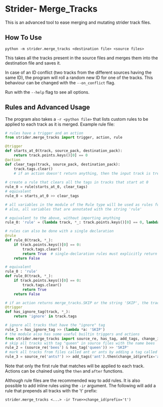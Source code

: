 # Strider- Merge_Tracks

This is an advanced tool to ease merging and mutating strider track files.

## How To Use
`python -m strider.merge_tracks <destination file> <source files>`

This takes all the tracks present in the source files and merges them into the destination file and saves it.

In case of an ID conflict (two tracks from the different sources having the same ID), the program will roll a random new ID for one of the tracks. This behaviour can be changed with the `--on_conflict` flag.

Run with the `--help` flag to see all options.

## Rules and Advanced Usage
The program also takes a `-r <python file>` that lists custom rules to be applied to each track as it is merged. Example rule file:

```python
# rules have a trigger and an action
from strider.merge_tracks import trigger, action, rule

@trigger
def starts_at_0(track, source_pack, destination_pack):
    return track.points.keys()[0] == 0
@action
def clear_tags(track, source_pack, destination_pack):
    track.tags.clear()
    # if an action doesn't return anything, then the input track is treated as the return value 
    
# create a rule that clears all the tags in tracks that start at 0
rule_0 = rule(starts_at_0, clear_tags)
# equivalent
rule_0 = starts_at_0 >> clear_tags

# all variables in the module of the Rule type will be used as rules for merging.
# also, all variables that are annotated with the string 'rule'

# equivalent to the above, without importing anything
rule_0: 'rule' = (lambda track, *_: track.points.keys()[0] == 0, lambda track, *_: track.tags.clear())

# rules can also be done with a single declaration
@rule
def rule_0(track, *_):
    if track.points.keys()[0] == 0:
        track.tags.clear()
        return True  # single-declaration rules must explicitly return true or the new track if the rule is applied
    return False

# equivalent
rule_0 : 'rule'
def rule_0(track, *_):
    if track.points.keys()[0] == 0:
        track.tags.clear()
        return True
    return False

# if an action returns merge_tracks.SKIP or the string 'SKIP', the track is ignored
@trigger
def has_ignore_tag(track, *_):
    return 'ignore' in track.tags

# ignore all tracks that have the "ignore" tag
rule_1 = has_ignore_tag >> (lambda *a: 'SKIP')
# the module also has some useful builtin triggers and actions
from strider.merge_tracks import source_re, has_tag, add_tags, change_id
# skip all tracks with tag "queen" in source files with the name bees
rule_2 = (source_re('bees') & has_tag('queen')) >> 'SKIP'
# mark all tracks from files called ant or ants by adding a tag called 'ant' and adding an 'a' to the id
rule_3 = source_re('ants?') >> add_tags('ant').then(change_id(prefix='a_'))
```
Note that only the first rule that matches will be applied to each track. Actions can be chained using the `then` and `after` functions. 

Although rule files are the recommended way to add rules. It is also possible to add inline rules using the `-ir` argument. The following will add a rule that prepends all tracks with the 't' prefix:

`strider.merge_tracks <...> -ir True>>change_id(prefix='t')`
